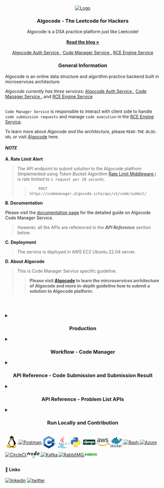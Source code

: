                          
<br/>
<div align="center">
<a href="https://github.com/Mahboob-A/algocode">
<img src="https://github.com/Mahboob-A/algocode/assets/109282492/90d1dbfb-5542-485d-a1f5-2e347248c07d" alt="Logo" width="700" height="400">
</a>
<h3 align="center">Algocode - The Leetcode for Hackers</h3>
<p align="center">
Algocode is a DSA practice platform just like Leetcode!
<br/>
<br/>
<a href="https://github.com/Mahboob-A/algocode-auth"><strong>Read the blog »</strong></a>
<br/>
<br/>
<a href="https://github.com/Mahboob-A/algocode-auth">Algocode Auth Service .</a>  
<a href="https://github.com/Mahboob-A/code-manager">Code Manager Service .</a>
<a href="https://github.com/Mahboob-A/rcee/">RCE Engine Service</a>
</p>
</div>

<h3 align="center">General Information</h3>

Algocode is an online data structure and algorithm practice backend built in microservices architecture. 


*Algocode currently has three services*: <a href="https://github.com/Mahboob-A/algocode-auth">Algocode Auth Service .</a> <a href="https://github.com/Mahboob-A/code-manager">Code Manager Service .</a> and <a href="https://github.com/Mahboob-A/rcee/">RCE Engine Service</a>
<br/> <br/>

`Code Manager Service` is responsible to interact with client side to handle `code submission requests` and manage `code execution` in the <a href="https://github.com/Mahboob-A/rcee/">RCE Engine Service</a>. 

To learn more about _Algocode and the architecture_, please `READ-THE-BLOG-URL` or visit <a href="https://github.com/Mahboob-A/algocode">Algocode</a> here. 


#### _NOTE_

**A. Rate Limit Alert**

> The API endpoint to submit solution to the Algocode platfrom (Implemented  using _Token Bucket Algorithm_ <a href="https://github.com/Mahboob-A/code-manager/blob/main/src/core_apps/code_submit/RateLimitMiddleware.py">Rate Limit Middleware </a>) is rate limited to `1 request per 20 seconds`. 
>> ```http 
>>     POST https://codemanager.algocode.site/api/v1/code/submit/
>> ``` 

**B. Documentation**

Please visit the <a href="https://cm-doc.algocode.site/doc/">documentation page</a>  for the detailed guide on Algocode Code Manager Service.

> However, all the APIs are referenced in the **_API Reference_** section below.

**C. Deployment**

> The service is deployed in AWS EC2 Ubuntu 22.04 server.

**D. About Algocode**

> This is Code Manager Service specific guideline.
>> **Please visit <a href="https://github.com/Mahboob-A/algocode">Algocode</a> to learn the mircroservices architecture of Algocode and more in-depth guideline how to submit a solution to Algocode platform.**



<br/> <br/><details>
<summary><h3 align="center">Production</h3></summary>

#### Production Stage Code Manager

The Algocode Code Manager Services uses the following services to serve the request during Production Stage.  

    a. Nginx as webserver.
    b. Nginx Proxy Manager to manage Nginx.
    c. Portainer to manage and monitor docker container in Code Manager Service. 
    d. Gunicorn as application server.
    e. RabbitMQ for asynchronous message processig.
    f. Django as backend. 
    g. Django Rest Framework for API. 
    h. PostgreSQL for Algocode questions/problems database.
    i. Redis for cache. 
    j. MongoDB to store code execution result.
    k. Docker to containerize the service. 

#### Deployment

The Code Manager Service is deployed in AWS EC2 Ubuntu 22.04 Server. 

<br/>
<br/>  

</details><details>
<summary><h3 align="center">Workflow - Code Manager </h3></summary>

#### Overview 

Code Manager Service acts as middleman between the clients and the <a href="https://github.com/Mahboob-A/rcee/">RCE Engine Service</a> to handle `code submission` and `code execution`. 

The client can not directly interact with the <a href="https://github.com/Mahboob-A/rcee/">RCE Engine Service</a> as it is a secure and isolated environment to actually `execute the user submitted code` in the Algocode platform. Code Manager acts as the connecting dots between the client and the RCE Engine service from `solution submission` to `result persistence` process.  


##### Workflow 

The user submits the solution of the problem they want to submit through the `code submission API`. The API processes the data and publishes the data in a`RabbitMQ instance`. The <a href="https://github.com/Mahboob-A/rcee/">RCE Engine Service</a> consumes the message and `executes the user submitted code` and `generates a result` comparing the `testcases` and the output of the `user submitted code`. 

Once a result is generated, the RCE Engine publishes the `code execution result` to a `unified result queue`, Code Manager Services listens to the `unified result queue`. 

Code Manger processes the message from the `unified result queue`, `caches it in Redis` and stores the result in `MongoDB` database for persistence.   


<br/>
<br/>  

</details><details>
<summary><h3 align="center">API Reference - Code Submission and Submission Result</h3></summary>

#### Problem Lists 

To learn about the Problems in Algocode without calling API, Please visit <a href="https://algocode.notion.site/Algocode-Problem-Lists-c9868c2fb29f43719c638e2e7d337f9a?pvs=4">Algocode Problem Lists</a> to get all the available problems. 

> I have used notion page to host the available problems in Algocode as I am focusing on advanced backend engineering, and  as there is no client app for Algocode at the time I am writing this Readme. 
> 
> If you want to contribute to build a client app for the Algocode, pelase do not hesitate to email here: 
> [![Email Me](https://img.shields.io/badge/mahboob-black?style=flat&logo=gmail)](mailto:connect.mahboobalam@gmail.com?subject=Hello)
> 
> To learn more on Algocode and the microservices architecture of Algocode; and more detailed guide on how to submit a solution, please <a href="https://github.com/Mahboob-A/algocode">visit algocode</a> here. 

<br/>

##### Code Submission API

```http
    POST https://codemanager.algocode.site/api/v1/code/submit/
```

| Parameter | Type     | Value/Description                |
| :-------- | :------- | :------------------------- |
| `problem_id`    | `string` | **Required**. The `problem_id` of the problem you are submitting the solution. |
| `lang` | `string` | **Required**. `cpp`. Currently `cpp` is supported. `java` RCE Engine is under development. |
| `code`    | `string` | **Required**. Your solution for the problem in `JSON` format.|

The `queue` is based on the `programming language` of the solution.  

<br/> 

##### Example Payload 

Here's an example payload for one of a problem in Algocode `Sqrt(X)`. The problem is same as this <a href="https://leetcode.com/problems/sqrtx/">Leetcode Problem.</a>

<br/> 

`Example Payload`

```
{
    "problem_id": "f17f511a-8c53-41d3-b750-7673d25835af", 
    "lang": "cpp", 
    "code": "#include <iostream>\n\nint mySqrt(int x) {\n    if (x == 0) return 0;\n    int left = 1, right = x, result = 0;\n    while (left <= right) {\n        
     int mid = left + (right - left) / 2;\n        if (mid <= x / mid) {\n            result = mid;\n            left = mid + 1;\n        } else {\n            right = mid - 1;\n        }\n    
    }\n    return result;\n}\n\nint main() {\n    int t;\n    std::cin >> t;\n    while (t--) {\n        int x;\n        std::cin >> x;\n        std::cout << mySqrt(x) << 
    std::endl;\n    }\n    return 0;\n}\n"
}
``` 
<br/>


##### Code Submission Result API

The second API of the Code Manager service is to `check the result of an code submission` to the Algocode platform.   

The API is a `Short Polling API`. It checks the data in `cache`, then in `MongoDB Database` and if the data could not be found, it `waits for 5 seconds` for the availability of the data.  
<br/>

```http
    GET  https://codemanager.algocode.site/api/v1/result/check/<submission_id>/
```

| Parameter | Type     | Description                |
| :-------- | :------- | :------------------------- |
| `submission_id`    | `string` | **Required**. The `submission_id` of your solution as per the `API Guideline - Code Submission in Algocode` section.|


<br/>
<br/>  

</details><details>
<summary><h3 align="center">API Reference - Problem List APIs</h3></summary>

#### All Problems in Algocode 

The API response is paginated with 10 results. 

```http
    POST https://codemanager.algocode.site/api/v1/problem/all/
```

#### Specific Problem in Algocode

Any specific problem using problem `id`. 

```http
    POST https://codemanager.algocode.site/api/v1/problem/<uudi:id>/
``` 
| Parameter |   Type     | Description  |
| :-------- | :------- | :------------------------- |
| `id`    | `string` | **Required**.  The `id` of the problem/question. |


#### Healthcheck 

```http
     GET  https://codemanager.algocode.site/api/v1/common/healthcheck/
```

Please visit <a href="https://cm-doc.algocode.site/doc/">the documentation page</a>  for more details.

<br/>
<br/>  

</details><details>
<summary><h3 align="center">Run Locally and Contribution</h3></summary>

#### Run Locally

Please `fork` and `clone` this <a href="https://github.com/Mahboob-A/code-manager/tree/development">development branch</a> of Algocode Code Manager Service, and follow along with the `envs-examples`. 

`cd` to `src` and create a `virtual environment`. Activate the virtual environment. 

Run `make docker-up` and the development setup will start running. Please install `make` in your host machine. 

If you use `Windows` Operating System, please run the  respective `docker commands` from the **`dev.yml`** docker compose file.

#### Contribution 

You are always welcome to contribute to the project. Please `open an issue` or `raise a PR` on the project.  

<br/>
<br/>  

</details><br/>

<a href="https://www.linux.org/" target="blank">
<img align="center" src="https://raw.githubusercontent.com/devicons/devicon/master/icons/linux/linux-original.svg" alt="Linux" height="40" width="40" />
</a>
<a href="https://postman.com" target="blank">
<img align="center" src="https://www.vectorlogo.zone/logos/getpostman/getpostman-icon.svg" alt="Postman" height="40" width="40" />
</a>
<a href="https://www.w3schools.com/cpp/" target="blank">
<img align="center" src="https://raw.githubusercontent.com/devicons/devicon/master/icons/cplusplus/cplusplus-original.svg" alt="C++" height="40" width="40" />
</a>
<a href="https://www.java.com" target="blank">
<img align="center" src="https://raw.githubusercontent.com/devicons/devicon/master/icons/java/java-original.svg" alt="Java" height="40" width="40" />
</a>
<a href="https://www.python.org" target="blank">
<img align="center" src="https://raw.githubusercontent.com/devicons/devicon/master/icons/python/python-original.svg" alt="Python" height="40" width="40" />
</a>
<a href="https://www.djangoproject.com/" target="blank">
<img align="center" src="https://raw.githubusercontent.com/devicons/devicon/master/icons/django/django-original.svg" alt="Django" height="40" width="40" />
</a>
<a href="https://aws.amazon.com" target="blank">
<img align="center" src="https://raw.githubusercontent.com/devicons/devicon/master/icons/amazonwebservices/amazonwebservices-original-wordmark.svg" alt="AWS" height="40" width="40" />
</a>
<a href="https://www.docker.com/" target="blank">
<img align="center" src="https://raw.githubusercontent.com/devicons/devicon/master/icons/docker/docker-original-wordmark.svg" alt="Docker" height="40" width="40" />
</a>
<a href="https://www.gnu.org/software/bash/" target="blank">
<img align="center" src="https://www.vectorlogo.zone/logos/gnu_bash/gnu_bash-icon.svg" alt="Bash" height="40" width="40" />
</a>
<a href="https://azure.microsoft.com/en-in/" target="blank">
<img align="center" src="https://www.vectorlogo.zone/logos/microsoft_azure/microsoft_azure-icon.svg" alt="Azure" height="40" width="40" />
</a>
<a href="https://circleci.com" target="blank">
<img align="center" src="https://www.vectorlogo.zone/logos/circleci/circleci-icon.svg" alt="CircleCI" height="40" width="40" />
</a>
<a href="https://nodejs.org" target="blank">
<img align="center" src="https://raw.githubusercontent.com/devicons/devicon/master/icons/nodejs/nodejs-original-wordmark.svg" alt="Node.js" height="40" width="40" />
</a>
<a href="https://kafka.apache.org/" target="blank">
<img align="center" src="https://www.vectorlogo.zone/logos/apache_kafka/apache_kafka-icon.svg" alt="Kafka" height="40" width="40" />
</a>
<a href="https://www.rabbitmq.com" target="blank">
<img align="center" src="https://www.vectorlogo.zone/logos/rabbitmq/rabbitmq-icon.svg" alt="RabbitMQ" height="40" width="40" />
</a>
<a href="https://www.nginx.com" target="blank">
<img align="center" src="https://raw.githubusercontent.com/devicons/devicon/master/icons/nginx/nginx-original.svg" alt="Nginx" height="40" width="40" />
</a>
<br/>

#### 🔗 Links


[![linkedin](https://img.shields.io/badge/linkedin-0A66C2?style=for-the-badge&logo=linkedin&logoColor=white)](https://www.linkedin.com/in/i-mahboob-alam/)
[![twitter](https://img.shields.io/badge/twitter-1DA1F2?style=for-the-badge&logo=twitter&logoColor=white)](https://x.com/iMahboob_A)
<br/>